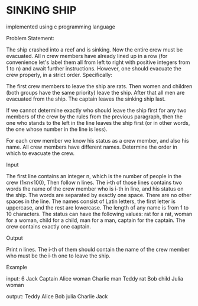 # SINKING SHIP
implemented using c programming language





Problem Statement:

The ship crashed into a reef and is sinking. Now the entire crew must be evacuated. All n crew members have already lined up in a row (for convenience let's label them all from left to right with positive integers from 1 to n) and await further instructions. However, one should evacuate the crew properly, in a strict order. Specifically:

The first crew members to leave the ship are rats. Then women and children (both groups
have the same priority) leave the ship. After that all men are evacuated from the ship. The
captain leaves the sinking ship last.

If we cannot determine exactly who should leave the ship first for any two members of the
crew by the rules from the previous paragraph, then the one who stands to the left in the line
leaves the ship first (or in other words, the one whose number in the line is less).

For each crew member we know his status as a crew member, and also his name. All crew
members have different names. Determine the order in which to evacuate the crew.


Input

The first line contains an integer n, which is the number of people in the crew (1≤n≤100), Then follow n lines. The i-th of those lines contains two words the name of the crew member who is i-th in line, and his status on the ship. The words are separated by exactly one space. There are no other spaces in the line. The names consist of Latin letters, the first letter is uppercase, and the rest are lowercase. The length of any name is from 1 to 10 characters. The status can have the following values: rat for a rat, woman for a woman, child for a child, man for a man, captain for the captain. The crew contains exactly one captain.

Output

Print n lines. The i-th of them should contain the name of the crew member who must be the i-th one to leave the ship.


Example

input:
6
Jack Captain
Alice woman
Charlie man 
Teddy rat 
Bob child 
Julia woman

output:
Teddy
Alice
Bob julia Charlie
Jack
